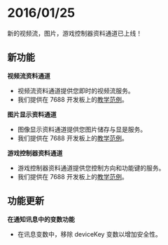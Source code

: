 # 2016/01/25


新的视频流，图片，游戏控制器资料通道已上线！

## 新功能

**视频流资料通道**

* 视频流资料通道提供您即时的视频流服务。
* 我们提供在 7688 开发板上的[教学范例](../tutorial/7688_videostreaming_tutorial)。

**图片显示资料通道**

* 图像显示资料通道提供您图片储存与显是服务。
* 我们提供在 7688 开发板上的[教学范例](../tutorial/7688_imagedisplay_tutorial)。

**游戏控制器资料通道**

* 游戏控制器资料通道提供您控制方向和功能键的服务。
* 我们提供在 7688 开发板上的[教学范例](../tutorial/7688_gamepad_tutorial)。


## 功能更新

**在通知讯息中的变数功能**

* 在讯息变数中，移除 deviceKey 变数以增加安全性。

